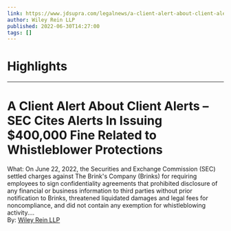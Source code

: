 ```yaml
---
link: https://www.jdsupra.com/legalnews/a-client-alert-about-client-alerts-sec-6346032/
author: Wiley Rein LLP
published: 2022-06-30T14:27:00
tags: []
---
```

# Highlights


---
# A Client Alert About Client Alerts – SEC Cites Alerts In Issuing $400,000 Fine Related to Whistleblower Protections
What: On June 22, 2022, the Securities and Exchange Commission (SEC) settled charges against The Brink's Company (Brinks) for requiring employees to sign confidentiality agreements that prohibited disclosure of any financial or business information to third parties without prior notification to Brinks, threatened liquidated damages and legal fees for noncompliance, and did not contain any exemption for whistleblowing activity....  
By: [Wiley Rein LLP](https://www.jdsupra.com/profile/wiley_rein/)